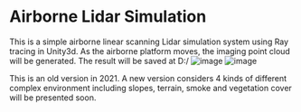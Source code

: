 # Airborne Lidar Simulation
This is a simple airborne linear scanning Lidar simulation system using Ray tracing in Unity3d. As the airborne platform moves, the imaging point cloud will be generated. The result will be saved at D:/
![image](https://github.com/user-attachments/assets/231431cd-571c-404b-a08b-4192d687537f)
![image](https://github.com/user-attachments/assets/ef20bc07-d93f-40b7-945b-9af4894e65cc)

This is an old version in 2021. A new version considers 4 kinds of different complex environment including slopes, terrain, smoke and vegetation cover will be presented soon.
